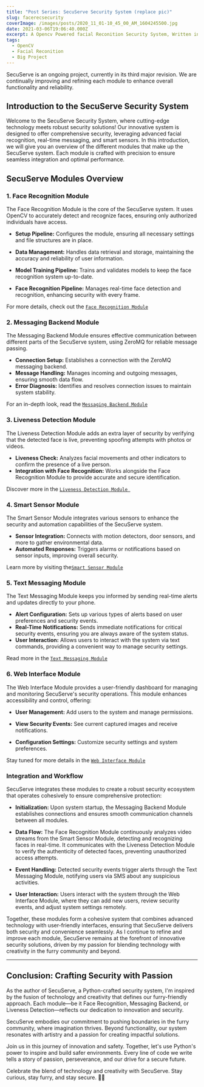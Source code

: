 ```yaml
---
title: "Post Series: SecuServe Security System (replace pic)"
slug: facerecsecurity
coverImage: /images/posts/2020_11_01-10_45_00_AM_1604245500.jpg
date: 2021-03-06T19:06:40.000Z
excerpt: A Opencv Powered facial Reconition Security System, Written in python
tags:
  - OpenCV
  - Facial Reconition
  - Big Project
---
```


<script>
  import Callout from "$lib/components/molecules/Callout.svelte";
  import CodeBlock from "$lib/components/molecules/CodeBlock.svelte";
  import Image from "$lib/components/atoms/Image.svelte";
</script>



<Callout type="warning"> SecuServe is an ongoing project, currently in its third major revision. We are continually improving and refining each module to enhance overall functionality and reliability.</Callout>

## Introduction to the SecuServe Security System

Welcome to the SecuServe Security System, where cutting-edge technology meets robust security solutions! Our innovative system is designed to offer comprehensive security, leveraging advanced facial recognition, real-time messaging, and smart sensors. In this introduction, we will give you an overview of the different modules that make up the SecuServe system. Each module is crafted with precision to ensure seamless integration and optimal performance.


## SecuServe Modules Overview

### 1. Face Recognition Module
The Face Recognition Module is the core of the SecuServe system. It uses OpenCV to accurately detect and recognize faces, ensuring only authorized individuals have access.

- **Setup Pipeline:** Configures the module, ensuring all necessary settings and file structures are in place.

- **Data Management:** Handles data retrieval and storage, maintaining the accuracy and reliability of user information.

- **Model Training Pipeline:** Trains and validates models to keep the face recognition system up-to-date.

- **Face Recognition Pipeline:** Manages real-time face detection and recognition, enhancing security with every frame.

For more details, check out the <a href="">`Face Recognition Module`</a>
### 2. Messaging Backend Module
The Messaging Backend Module ensures effective communication between different parts of the SecuServe system, using ZeroMQ for reliable message passing.

- **Connection Setup:** Establishes a connection with the ZeroMQ messaging backend.
- **Message Handling:** Manages incoming and outgoing messages, ensuring smooth data flow.
- **Error Diagnosis:** Identifies and resolves connection issues to maintain system stability.

For an in-depth look, read the <a href="">`Messaging Backend Module`</a>

### 3. Liveness Detection Module
The Liveness Detection Module adds an extra layer of security by verifying that the detected face is live, preventing spoofing attempts with photos or videos.

- **Liveness Check:** Analyzes facial movements and other indicators to confirm the presence of a live person.
- **Integration with Face Recognition:** Works alongside the Face Recognition Module to provide accurate and secure identification.

Discover more in the <a href="">`Liveness Detection Module `</a>
### 4. Smart Sensor Module
The Smart Sensor Module integrates various sensors to enhance the security and automation capabilities of the SecuServe system.

- **Sensor Integration:** Connects with motion detectors, door sensors, and more to gather environmental data.
- **Automated Responses:** Triggers alarms or notifications based on sensor inputs, improving overall security.

Learn more by visiting the<a href="">`Smart Sensor Module`</a>
### 5. Text Messaging Module
The Text Messaging Module keeps you informed by sending real-time alerts and updates directly to your phone.

- **Alert Configuration:** Sets up various types of alerts based on user preferences and security events.
- **Real-Time Notifications:** Sends immediate notifications for critical security events, ensuring you are always aware of the system status.
- **User Interaction:** Allows users to interact with the system via text commands, providing a convenient way to manage security settings.

Read more in the <a href="">`Text Messaging Module`</a>

### 6. **Web Interface Module**

   The Web Interface Module provides a user-friendly dashboard for managing and monitoring SecuServe's security operations. This module enhances accessibility and control, offering:

   - **User Management:** Add users to the system and manage permissions.

   - **View Security Events:** See current captured images and receive notifications.

   - **Configuration Settings:** Customize security settings and system preferences.


   Stay tuned for more details in the <a href ="">`Web Interface Module`</a>

### Integration and Workflow

SecuServe integrates these modules to create a robust security ecosystem that operates cohesively to ensure comprehensive protection:

- **Initialization:** Upon system startup, the Messaging Backend Module establishes connections and ensures smooth communication channels between all modules.

  
- **Data Flow:** The Face Recognition Module continuously analyzes video streams from the Smart Sensor Module, detecting and recognizing faces in real-time. It communicates with the Liveness Detection Module to verify the authenticity of detected faces, preventing unauthorized access attempts.
  

- **Event Handling:** Detected security events trigger alerts through the Text Messaging Module, notifying users via SMS about any suspicious activities.
  

- **User Interaction:** Users interact with the system through the Web Interface Module, where they can add new users, review security events, and adjust system settings remotely.


Together, these modules form a cohesive system that combines advanced technology with user-friendly interfaces, ensuring that SecuServe delivers both security and convenience seamlessly. As I continue to refine and improve each module, SecuServe remains at the forefront of innovative security solutions, driven by my passion for blending technology with creativity in the furry community and beyond.

---

## Conclusion: Crafting Security with Passion

As the author of SecuServe, a Python-crafted security system, I'm inspired by the fusion of technology and creativity that defines our furry-friendly approach. Each module—be it Face Recognition, Messaging Backend, or Liveness Detection—reflects our dedication to innovation and security.

SecuServe embodies our commitment to pushing boundaries in the furry community, where imagination thrives. Beyond functionality, our system resonates with artistry and a passion for creating impactful solutions.

Join us in this journey of innovation and safety. Together, let's use Python's power to inspire and build safer environments. Every line of code we write tells a story of passion, perseverance, and our drive for a secure future.

Celebrate the blend of technology and creativity with SecuServe. Stay curious, stay furry, and stay secure. 🦊🌟